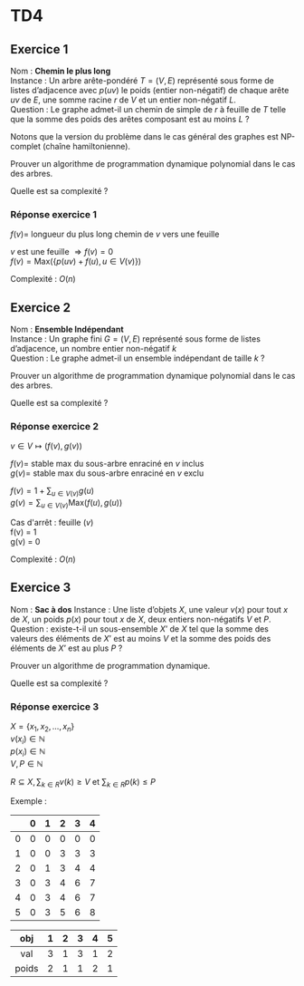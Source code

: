 # TD4

## Exercice 1

Nom : **Chemin le plus long**  
Instance : Un arbre arête-pondéré $T = (V, E)$ représenté sous forme de listes d’adjacence avec $p(uv)$ le poids (entier non-négatif) de chaque arête $uv$ de $E$, une somme racine $r$ de $V$ et un entier non-négatif $L$.  
Question : Le graphe admet-il un chemin de simple de $r$ à feuille de $T$ telle que la somme des poids des arêtes composant est au moins $L$ ?

Notons que la version du problème dans le cas général des graphes est NP-complet (chaîne hamiltonienne).

Prouver un algorithme de programmation dynamique polynomial dans le cas des arbres.

Quelle est sa complexité ?

### Réponse exercice 1

$f(v)=$ longueur du plus long chemin de $v$ vers une feuille

$v$ est une feuille $\Rightarrow f(v) = 0$  
$f(v) = \text{Max}(\{p(uv)+f(u), u\in V(v)\})$

Complexité : $O(n)$

## Exercice 2

Nom : **Ensemble Indépendant**  
Instance : Un graphe fini $G = (V, E)$ représenté sous forme de listes d’adjacence, un nombre entier non-négatif $k$  
Question : Le graphe admet-il un ensemble indépendant de taille $k$ ?

Prouver un algorithme de programmation dynamique polynomial dans le cas des arbres.

Quelle est sa complexité ?

### Réponse exercice 2

$v \in V \longmapsto (f(v), g(v))$

$f(v) =$ stable max du sous-arbre enraciné en $v$ inclus  
$g(v) =$ stable max du sous-arbre enraciné en $v$ exclu

$f(v) = 1 + \sum_{u \in V(v)} g(u)$  
$g(v) = \sum_{u \in V(v)} \text{Max}(f(u), g(u))$

Cas d'arrêt : feuille ($v$)  
f(v) = 1  
g(v) = 0

Complexité : $O(n)$

## Exercice 3

Nom : **Sac à dos**
Instance : Une liste d’objets $X$, une valeur $v(x)$ pour tout $x$ de $X$, un poids $p(x)$ pour tout $x$ de $X$, deux entiers non-négatifs $V$ et $P$.  
Question : existe-t-il un sous-ensemble $X’$ de $X$ tel que la somme des valeurs des éléments de $X’$ est au moins $V$ et la somme des poids des éléments de $X’$ est au plus $P$ ?  

Prouver un algorithme de programmation dynamique.

Quelle est sa complexité ?

### Réponse exercice 3

$X = \{x_1, x_2, ..., x_n\}$  
$v(x_i) \in \mathbb{N}$  
$p(x_i) \in \mathbb{N}$  
$V, P \in \mathbb{N}$

$R \subseteq X, \sum_{k \in R} v(k) \geq V$ et $\sum_{k \in R} p(k) \leq P$

Exemple :

|     |  0  |  1  |  2  |  3  |  4  |
|:---:|:---:|:---:|:---:|:---:|:---:|
|  0  |  0  |  0  |  0  |  0  |  0  |
|  1  |  0  |  0  |  3  |  3  |  3  |
|  2  |  0  |  1  |  3  |  4  |  4  |
|  3  |  0  |  3  |  4  |  6  |  7  |
|  4  |  0  |  3  |  4  |  6  |  7  |
|  5  |  0  |  3  |  5  |  6  |  8  |

|  obj  |  1  |  2  |  3  |  4  |  5  |
|:-----:|:---:|:---:|:---:|:---:|:---:|
|  val  |  3  |  1  |  3  |  1  |  2  |
| poids |  2  |  1  |  1  |  2  |  1  |
